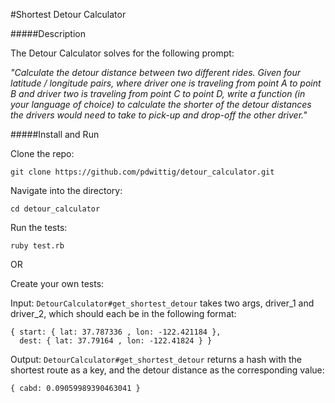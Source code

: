 #Shortest Detour Calculator

#####Description

The Detour Calculator solves for the following prompt:

*"Calculate the detour distance between two different rides. Given four latitude / longitude pairs, where driver one is traveling from point A to point B and driver two is traveling from point C to point D, write a function (in your language of choice) to calculate the shorter of the detour distances the drivers would need to take to pick-up and drop-off the other driver."*

#####Install and Run

Clone the repo:

```
git clone https://github.com/pdwittig/detour_calculator.git
```

Navigate into the directory:

```
cd detour_calculator
```

Run the tests: 

```
ruby test.rb
```

OR

Create your own tests:

Input:  ```DetourCalculator#get_shortest_detour``` takes two args, driver_1 and driver_2, which should each be in the following format:

```
{ start: { lat: 37.787336 , lon: -122.421184 },
  dest: { lat: 37.79164 , lon: -122.41824 } }
```

Output: ```DetourCalculator#get_shortest_detour``` returns a hash with the shortest route as a key, and the detour distance as the corresponding value:

```
{ cabd: 0.09059989390463041 }
```
